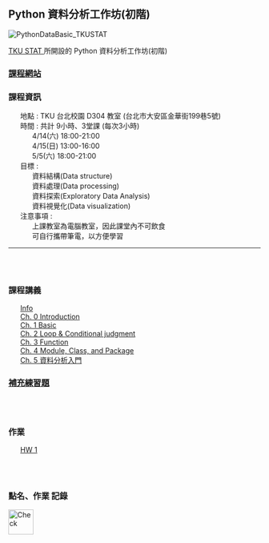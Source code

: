 <h2> Python 資料分析工作坊(初階) </h2> 
<img src="https://raw.githubusercontent.com/kristenchan/Python_DataBasic/master/py_databasic_plot/Title.png" alt="PythonDataBasic_TKUSTAT"><br>

<a href="http://www.stat.tku.edu.tw/main.php"> TKU STAT </a>所開設的 Python 資料分析工作坊(初階) 
<br>
<p>
	<h3><b><a href="https://kristenchan.github.io/Python_DataBasic/"> 課程網站 </a></b></h3>
	<h3><b>課程資訊</b></h3>
	<ul class="task-list">
		<li>地點 : TKU 台北校園 D304 教室 (台北市大安區金華街199巷5號)</li>
        <li>時間 : 共計 9小時、3堂課 (每次3小時)
        	<ul class="task-list">
        		<li>4/14(六) 18:00-21:00</li>
        		<li>4/15(日) 13:00-16:00</li>
        		<li>5/5(六) 18:00-21:00</li>
        	</ul>
        </li>
        <li>目標 :
        	<ul class="task-list">
        		<li>資料結構(Data structure)</li>
        		<li>資料處理(Data processing)</li>
        		<li>資料探索(Exploratory Data Analysis)</li>
        		<li>資料視覺化(Data visualization)</li>
        	</ul>
        </li>
        <li>注意事項 :
        	<ul class="task-list">
        		<li> 上課教室為電腦教室，因此課堂內不可飲食 </li>
        		<li> 可自行攜帶筆電，以方便學習 </li>
        	</ul>
       	</li>
    </ul>
</p>  
<hr size="1">
<br>
<br>
<p>
    <h3><b>課程講義</b></h3>
    <ul class="task-list">
          <li><a href="https://github.com/kristenchan/Python_DataBasic/blob/master/Info.pdf"> Info </a></li>
          <li><a href="https://kristenchan.github.io/Python_DataBasic/py_databasic_ch0.slides.html"> Ch. 0 Introduction </a></li>
          <li><a href="https://kristenchan.github.io/Python_DataBasic/py_databasic_ch1.slides.html"> Ch. 1 Basic </a></li>
          <li><a href="https://kristenchan.github.io/Python_DataBasic/py_databasic_ch2.slides.html"> Ch. 2 Loop & Conditional judgment </a></li>
          <li><a href="https://kristenchan.github.io/Python_DataBasic/py_databasic_ch3.slides.html"> Ch. 3 Function </a></li>
          <li><a href="https://kristenchan.github.io/Python_DataBasic/py_databasic_ch4.slides.html"> Ch. 4 Module, Class, and Package </a></li>
          <li><a href="https://kristenchan.github.io/Python_DataBasic/py_databasic_ch5_notme.slides.html"> Ch. 5 資料分析入門 </a></li>
    </ul>
    <h3><b><a href="https://kristenchan.github.io/Python_DataBasic/py_databasic_additional.slides.html">補充練習題</a></b></h3>
</p>
<br>
<br>
<p>
    <h3><b>作業</b></h3>
    <ul class="task-list">
	<li><a href="https://kristenchan.github.io/Python_DataBasic/py_databasic_hw1.slides.html"> HW 1</a></li>
    </ul>
</p>
<br>
<br>
<p>
    <h3><b>點名、作業 記錄</b></h3>
    <a href="https://docs.google.com/spreadsheets/d/1bQGecyLFJca2bjneMdleXl27vUwtz0Mv_PBOY_gxXkE/edit?usp=sharing">
        <img src="https://raw.githubusercontent.com/kristenchan/Python_DataBasic/master/py_databasic_plot/check.png" alt="Check" width="50" height="50">
    </a>
<br>
</p>
